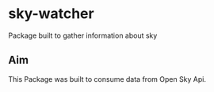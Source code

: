 # sky-watcher

Package built to gather information about sky

## Aim

This Package was built to consume data from Open Sky Api.
